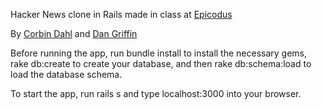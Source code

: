 Hacker News clone in Rails made in class at [Epicodus](http://www.learnhowtoprogram.com)

By [Corbin Dahl](http://www.github.com/corbindarras) and [Dan Griffin](http://www.github.com/dangoldgriff)

Before running the app, run bundle install to install the necessary gems, rake db:create to create your database, and then rake db:schema:load to load the database schema.

To start the app, run rails s and type localhost:3000 into your browser.
